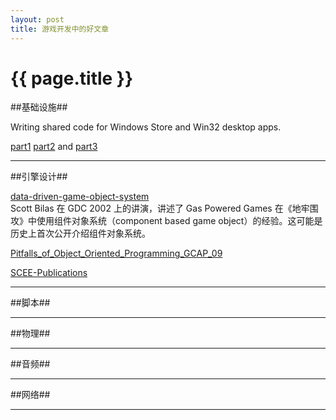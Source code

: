 ```yaml
---
layout: post
title: 游戏开发中的好文章
---
```


{{ page.title }}
================

##基础设施##

Writing shared code for Windows Store and Win32 desktop apps. 

[part1](http://blogs.msdn.com/b/chuckw/archive/2012/09/17/dual-use-coding-techniques-for-games.aspx) [part2](http://blogs.msdn.com/b/chuckw/archive/2012/09/18/dual-use-coding-techniques-for-games-part-2.aspx) and [part3](http://blogs.msdn.com/b/chuckw/archive/2012/09/18/dual-use-coding-techniques-for-games-part-3.aspx)

--------------------

##引擎设计##

[data-driven-game-object-system](http://gamedevs.org/uploads/data-driven-game-object-system.pdf)  
Scott Bilas 在 GDC 2002 上的讲演，讲述了 Gas Powered Games 在《地牢围攻》中使用组件对象系统（component based game object）的经验。这可能是历史上首次公开介绍组件对象系统。

[Pitfalls_of_Object_Oriented_Programming_GCAP_09](http://research.scee.net/files/presentations/gcapaustralia09/Pitfalls_of_Object_Oriented_Programming_GCAP_09.pdf)

[SCEE-Publications](http://research.scee.net/presentations)

--------------------
##脚本##

--------------------
##物理##

--------------------
##音频##

--------------------
##网络##

--------------------

